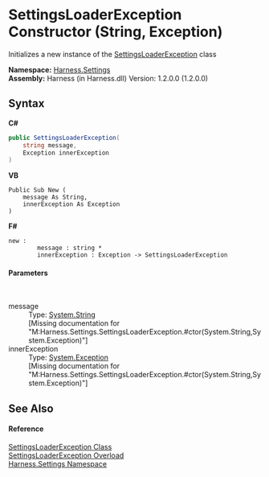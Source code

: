 # SettingsLoaderException Constructor (String, Exception)
 

Initializes a new instance of the <a href="00d2e9ec-6ebe-cd2b-9a61-b3e883c327f3">SettingsLoaderException</a> class

**Namespace:**&nbsp;<a href="71b20054-d355-35ae-710d-5484ba2d4fce">Harness.Settings</a><br />**Assembly:**&nbsp;Harness (in Harness.dll) Version: 1.2.0.0 (1.2.0.0)

## Syntax

**C#**<br />
``` C#
public SettingsLoaderException(
	string message,
	Exception innerException
)
```

**VB**<br />
``` VB
Public Sub New ( 
	message As String,
	innerException As Exception
)
```

**F#**<br />
``` F#
new : 
        message : string * 
        innerException : Exception -> SettingsLoaderException
```


#### Parameters
&nbsp;<dl><dt>message</dt><dd>Type: <a href="http://msdn2.microsoft.com/en-us/library/s1wwdcbf" target="_blank">System.String</a><br />\[Missing <param name="message"/> documentation for "M:Harness.Settings.SettingsLoaderException.#ctor(System.String,System.Exception)"\]</dd><dt>innerException</dt><dd>Type: <a href="http://msdn2.microsoft.com/en-us/library/c18k6c59" target="_blank">System.Exception</a><br />\[Missing <param name="innerException"/> documentation for "M:Harness.Settings.SettingsLoaderException.#ctor(System.String,System.Exception)"\]</dd></dl>

## See Also


#### Reference
<a href="00d2e9ec-6ebe-cd2b-9a61-b3e883c327f3">SettingsLoaderException Class</a><br /><a href="60e58f79-985e-73a2-74c0-03ca71d4ac8d">SettingsLoaderException Overload</a><br /><a href="71b20054-d355-35ae-710d-5484ba2d4fce">Harness.Settings Namespace</a><br />